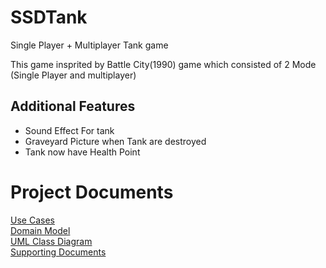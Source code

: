 # SSDTank

Single Player + Multiplayer Tank game

This game insprited by Battle City(1990) game which consisted of 2 Mode (Single Player and multiplayer)

## Additional Features  
- Sound Effect For tank
- Graveyard Picture when Tank are destroyed
- Tank now have Health Point

# Project Documents
[Use Cases](https://github.com/wave49192/SSDTank/wiki/Use-Case)  
[Domain Model](https://github.com/wave49192/SSDTank/wiki/Domain-Model)  
[UML Class Diagram](https://github.com/wave49192/SSDTank/wiki/UML-Class-Diagram)  
[Supporting Documents](https://github.com/wave49192/SSDTank)
